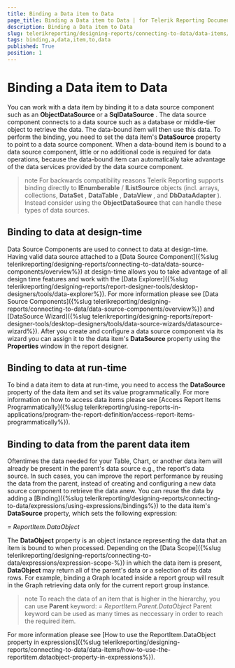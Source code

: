 ```yaml
---
title: Binding a Data item to Data
page_title: Binding a Data item to Data | for Telerik Reporting Documentation
description: Binding a Data item to Data
slug: telerikreporting/designing-reports/connecting-to-data/data-items/binding-a-data-item-to-data
tags: binding,a,data,item,to,data
published: True
position: 1
---
```


# Binding a Data item to Data



You can work with a data item by binding it to a data source component such as an         __ObjectDataSource__  or a __SqlDataSource__ .         The data source component connects to a         data source such as a database or middle-tier object to retrieve the data.         The data-bound item will then use this data. To perform the binding, you need to set the         data item's __DataSource__  property to point to a         data source component. When a data-bound         item is bound to a data source component, little or no additional code is required for data         operations, because the data-bound item can automatically take advantage of the         data services provided by the data source component.       

>note For backwards compatibility reasons Telerik Reporting supports binding directly to  __IEnumberable__ / __IListSource__  objects (incl. arrays, collections,  __DataSet__ ,  __DataTable__ ,  __DataView__ , and  __DbDataAdapter__ ). Instead consider using the  __ObjectDataSource__  that can handle these types of data sources.         

## Binding to data at design-time

Data Source Components are used to connect to data at design-time. Having valid data source attached to a           [Data Source Component]({%slug telerikreporting/designing-reports/connecting-to-data/data-source-components/overview%}) at design-time allows you to take advantage           of all design time features and work with the [Data Explorer]({%slug telerikreporting/designing-reports/report-designer-tools/desktop-designers/tools/data-explorer%}).           For more information please see [Data Source Components]({%slug telerikreporting/designing-reports/connecting-to-data/data-source-components/overview%}) and           [DataSource Wizard]({%slug telerikreporting/designing-reports/report-designer-tools/desktop-designers/tools/data-source-wizards/datasource-wizard%}).           After you create and configure a data source component via its wizard you can assign it to the data item's __DataSource__  property           using the __Properties__  window in the report designer.         

## Binding to data at run-time

To bind a data item to data at run-time, you need to access the __DataSource__  property of the data item           and set its value programmatically.           For more information on how to access data items please see [Access Report Items Programmatically]({%slug telerikreporting/using-reports-in-applications/program-the-report-definition/access-report-items-programmatically%}).         

## Binding to data from the parent data item

Oftentimes the data needed for your Table, Chart, or another data item will already be present in the parent's data source           e.g., the report's data source.           In such cases, you can improve the report performance by reusing the data from the parent,           instead of creating and configuring a new data source component to retrieve the data anew.           You can reuse the data by adding a [Binding]({%slug telerikreporting/designing-reports/connecting-to-data/expressions/using-expressions/bindings%})           to the data item's __DataSource__  property, which sets the following expression:         

*= ReportItem.DataObject* 

The __DataObject__  property is an object instance representing the data that an item is bound to when processed.           Depending on the [Data Scope]({%slug telerikreporting/designing-reports/connecting-to-data/expressions/expression-scope-%})           in which the data item is present, __DataObject__  may return all of the parent's data           or a selection of its data rows. For example, binding a Graph located inside a report group will result in the Graph           retrieving data only for the current report group instance.                   

>note To reach the data of an item that is higher in the hierarchy, you can use  __Parent__  keyword:            *= ReportItem.Parent.DataObject* Parent keyword can be used as many times as neccessary in order to reach the required item.           

For more information please see [How to use the ReportItem.DataObject property in expressions]({%slug telerikreporting/designing-reports/connecting-to-data/data-items/how-to-use-the-reportitem.dataobject-property-in-expressions%}).         
